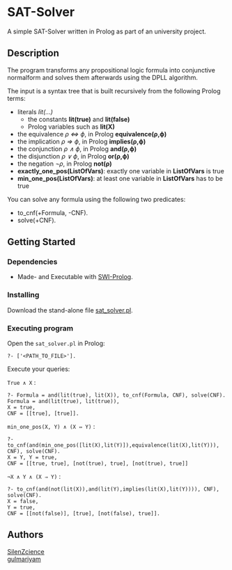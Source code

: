 # SAT-Solver

A simple SAT-Solver written in Prolog as part of an university project.

## Description

The program transforms any propositional logic formula into conjunctive normalform and solves them afterwards using the DPLL algorithm.

The input is a syntax tree that is built recursively from the following Prolog terms:
* literals *lit(...)*
    - the constants **lit(true)** and **lit(false)**
    - Prolog variables such as **lit(X)**
* the equivalence *ρ ⇔ ϕ*, in Prolog **equivalence(ρ,ϕ)**
* the implication *ρ ⇒ ϕ*, in Prolog **implies(ρ,ϕ)**
* the conjunction *ρ ∧ ϕ*, in Prolog **and(ρ,ϕ)**
* the disjunction *ρ ∨ ϕ*, in Prolog **or(ρ,ϕ)**
* the negation *¬ρ*, in Prolog **not(ρ)**
* **exactly_one_pos(ListOfVars)**: exactly one variable in **ListOfVars** is true
* **min_one_pos(ListOfVars)**: at least one variable in **ListOfVars** has to be true

You can solve any formula using the following two predicates:
- to_cnf(+Formula, -CNF).
- solve(+CNF).

## Getting Started

### Dependencies

* Made- and Executable with [SWI-Prolog](https://www.swi-prolog.org/Download.html).

### Installing

Download the stand-alone file [sat_solver.pl](https://raw.githubusercontent.com/SilenZcience/SAT-Solver/main/sat_solver.pl).
<!-- ```console
git clone git@github.com:SilenZcience/SAT-Solver.git
``` -->

### Executing program

Open the `sat_solver.pl` in Prolog:
```console
?- ['<PATH_TO_FILE>'].
```
Execute your queries:

`True ∧ X` :
```console
?- Formula = and(lit(true), lit(X)), to_cnf(Formula, CNF), solve(CNF).
Formula = and(lit(true), lit(true)),
X = true,
CNF = [[true], [true]].
```
`min_one_pos(X, Y) ∧ (X ⇔ Y)` :
```console
?- to_cnf(and(min_one_pos([lit(X),lit(Y)]),equivalence(lit(X),lit(Y))), CNF), solve(CNF).
X = Y, Y = true,
CNF = [[true, true], [not(true), true], [not(true), true]] 
```
`¬X ∧ Y ∧ (X ⇒ Y)` :
```console
?- to_cnf(and(not(lit(X)),and(lit(Y),implies(lit(X),lit(Y)))), CNF), solve(CNF).
X = false,
Y = true,
CNF = [[not(false)], [true], [not(false), true]].
```

## Authors

[SilenZcience](https://github.com/SilenZcience) <br>
[gulmariyam](https://github.com/gulmariyam)